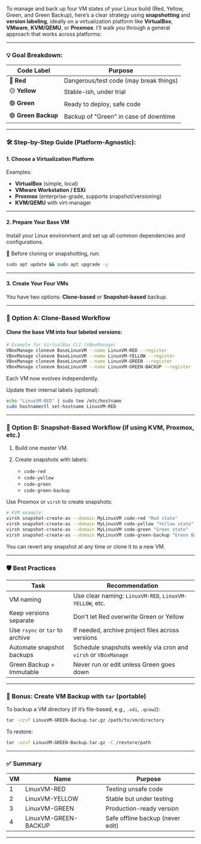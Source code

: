To manage and back up four VM states of your Linux build (Red, Yellow, Green, and Green Backup), here’s a clear strategy using **snapshotting** and **version labeling**, ideally on a virtualization platform like **VirtualBox**, **VMware**, **KVM/QEMU**, or **Proxmox**. I’ll walk you through a general approach that works across platforms:

---

### 💡 Goal Breakdown:

| Code Label          | Purpose                                |
| ------------------- | -------------------------------------- |
| 🔴 **Red**          | Dangerous/test code (may break things) |
| 🟡 **Yellow**       | Stable-ish, under trial                |
| 🟢 **Green**        | Ready to deploy, safe code             |
| 🟢 **Green Backup** | Backup of "Green" in case of downtime  |

---

### 🛠️ Step-by-Step Guide (Platform-Agnostic):

#### **1. Choose a Virtualization Platform**

Examples:

* **VirtualBox** (simple, local)
* **VMware Workstation / ESXi**
* **Proxmox** (enterprise-grade, supports snapshot/versioning)
* **KVM/QEMU** with virt-manager

---

#### **2. Prepare Your Base VM**

Install your Linux environment and set up all common dependencies and configurations.

💾 Before cloning or snapshotting, run:

```bash
sudo apt update && sudo apt upgrade -y
```

---

#### **3. Create Your Four VMs**

You have two options: **Clone-based** or **Snapshot-based** backup.

---

### 🔁 Option A: Clone-Based Workflow

#### Clone the base VM into four labeled versions:

```bash
# Example for VirtualBox CLI (VBoxManage)
VBoxManage clonevm BaseLinuxVM --name LinuxVM-RED --register
VBoxManage clonevm BaseLinuxVM --name LinuxVM-YELLOW --register
VBoxManage clonevm BaseLinuxVM --name LinuxVM-GREEN --register
VBoxManage clonevm BaseLinuxVM --name LinuxVM-GREEN-BACKUP --register
```

Each VM now evolves independently.

Update their internal labels (optional):

```bash
echo "LinuxVM-RED" | sudo tee /etc/hostname
sudo hostnamectl set-hostname LinuxVM-RED
```

---

### 📸 Option B: Snapshot-Based Workflow (if using KVM, Proxmox, etc.)

1. Build one master VM.
2. Create snapshots with labels:

   * `code-red`
   * `code-yellow`
   * `code-green`
   * `code-green-backup`

Use Proxmox or `virsh` to create snapshots:

```bash
# KVM example:
virsh snapshot-create-as --domain MyLinuxVM code-red "Red state"
virsh snapshot-create-as --domain MyLinuxVM code-yellow "Yellow state"
virsh snapshot-create-as --domain MyLinuxVM code-green "Green state"
virsh snapshot-create-as --domain MyLinuxVM code-green-backup "Green Backup state"
```

You can revert any snapshot at any time or clone it to a new VM.

---

### 🛡️ Best Practices

| Task                            | Recommendation                                                 |
| ------------------------------- | -------------------------------------------------------------- |
| VM naming                       | Use clear naming: `LinuxVM-RED`, `LinuxVM-YELLOW`, etc.        |
| Keep versions separate          | Don't let Red overwrite Green or Yellow                        |
| Use `rsync` or `tar` to archive | If needed, archive project files across versions               |
| Automate snapshot backups       | Schedule snapshots weekly via cron and `virsh` or `VBoxManage` |
| Green Backup = Immutable        | Never run or edit unless Green goes down                       |

---

### 🔁 Bonus: Create VM Backup with `tar` (portable)

To backup a VM directory (if it’s file-based, e.g., `.vdi`, `.qcow2`):

```bash
tar -czvf LinuxVM-GREEN-Backup.tar.gz /path/to/vm/directory
```

To restore:

```bash
tar -xzvf LinuxVM-GREEN-Backup.tar.gz -C /restore/path
```

---

### ✅ Summary

| VM | Name                 | Purpose                          |
| -- | -------------------- | -------------------------------- |
| 1  | LinuxVM-RED          | Testing unsafe code              |
| 2  | LinuxVM-YELLOW       | Stable but under testing         |
| 3  | LinuxVM-GREEN        | Production-ready version         |
| 4  | LinuxVM-GREEN-BACKUP | Safe offline backup (never edit) |

---
